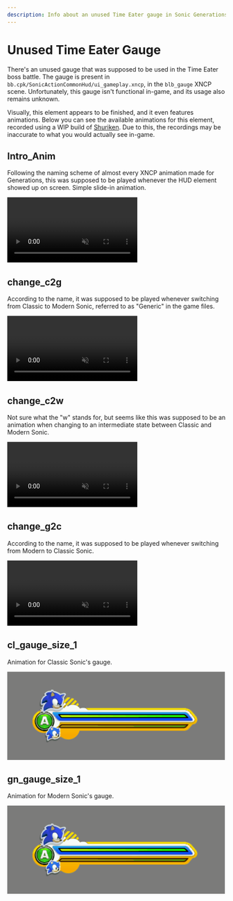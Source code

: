 ```yaml
---
description: Info about an unused Time Eater gauge in Sonic Generations
---
```

# Unused Time Eater Gauge
There's an unused gauge that was supposed to be used in the Time Eater boss battle. The gauge is present in `bb.cpk/SonicActionCommonHud/ui_gameplay.xncp`, in the `blb_gauge` XNCP scene. Unfortunately, this gauge isn't functional in-game, and its usage also remains unknown.

Visually, this element appears to be finished, and it even features animations. Below you can see the available animations for this element, recorded using a WIP build of [Shuriken](https://github.com/crash5band/Shuriken). Due to this, the recordings may be inaccurate to what you would actually see in-game.

## Intro_Anim
Following the naming scheme of almost every XNCP animation made for Generations, this was supposed to be played whenever the HUD element showed up on screen. Simple slide-in animation.

<video autoplay loop muted defaultmuted playsinline>
  <source src="../assets/blb_gauge/intro_anim.webm" type="video/webm">
</video>

## change_c2g
According to the name, it was supposed to be played whenever switching from Classic to Modern Sonic, referred to as "Generic" in the game files.

<video autoplay loop muted defaultmuted playsinline>
  <source src="../assets/blb_gauge/change_c2g.webm" type="video/webm">
</video>

## change_c2w
Not sure what the "w" stands for, but seems like this was supposed to be an animation when changing to an intermediate state between Classic and Modern Sonic.

<video autoplay loop muted defaultmuted playsinline>
  <source src="../assets/blb_gauge/change_c2w.webm" type="video/webm">
</video>

## change_g2c
According to the name, it was supposed to be played whenever switching from Modern to Classic Sonic.

<video autoplay loop muted defaultmuted playsinline>
  <source src="../assets/blb_gauge/change_g2c.webm" type="video/webm">
</video>

## cl_gauge_size_1
Animation for Classic Sonic's gauge.

![cl_gauge_size_1](assets/blb_gauge/cl_gauge_size_1.gif)

## gn_gauge_size_1
Animation for Modern Sonic's gauge.

![gn_gauge_size_1](assets/blb_gauge/gn_gauge_size_1.gif)
